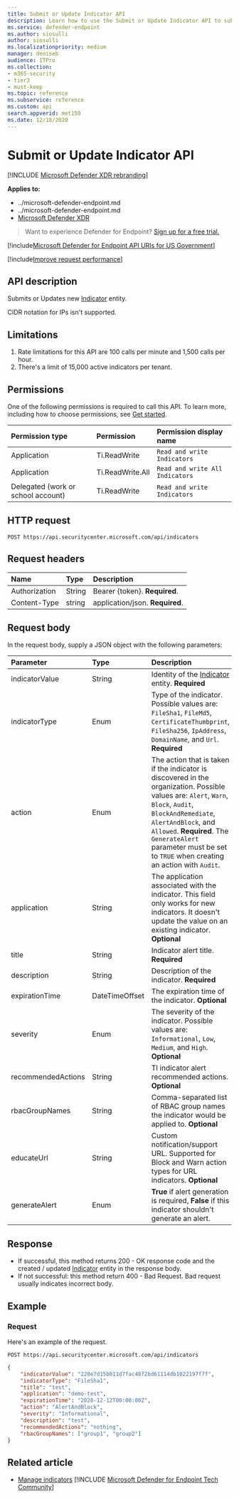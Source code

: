 ```yaml
---
title: Submit or Update Indicator API
description: Learn how to use the Submit or Update Indicator API to submit or update a new Indicator entity in Microsoft Defender for Endpoint.
ms.service: defender-endpoint
ms.author: siosulli
author: siosulli
ms.localizationpriority: medium
manager: deniseb
audience: ITPro
ms.collection: 
- m365-security
- tier3
- must-keep
ms.topic: reference
ms.subservice: reference
ms.custom: api
search.appverid: met150
ms.date: 12/18/2020
---
```


# Submit or Update Indicator API

[!INCLUDE [Microsoft Defender XDR rebranding](../../includes/microsoft-defender.md)]

**Applies to:**
- ../microsoft-defender-endpoint.md
- ../microsoft-defender-endpoint.md
- [Microsoft Defender XDR](/defender-xdr)

> Want to experience Defender for Endpoint? [Sign up for a free trial.](https://signup.microsoft.com/create-account/signup?products=7f379fee-c4f9-4278-b0a1-e4c8c2fcdf7e&ru=https://aka.ms/MDEp2OpenTrial?ocid=docs-wdatp-exposedapis-abovefoldlink)


[!include[Microsoft Defender for Endpoint API URIs for US Government](../../includes/microsoft-defender-api-usgov.md)]

[!include[Improve request performance](../../includes/improve-request-performance.md)]

## API description

Submits or Updates new [Indicator](ti-indicator.md) entity.

CIDR notation for IPs isn't supported.

## Limitations

1. Rate limitations for this API are 100 calls per minute and 1,500 calls per hour.
2. There's a limit of 15,000 active indicators per tenant.

## Permissions

One of the following permissions is required to call this API. To learn more, including how to choose permissions, see [Get started](apis-intro.md).

|Permission type|Permission|Permission display name|
|:---|:---|:---|
|Application|Ti.ReadWrite|`Read and write Indicators`|
|Application|Ti.ReadWrite.All|`Read and write All Indicators`|
|Delegated (work or school account)|Ti.ReadWrite|`Read and write Indicators`|

## HTTP request

```http
POST https://api.securitycenter.microsoft.com/api/indicators
```

## Request headers

Name|Type|Description
:---|:---|:---
Authorization|String|Bearer {token}. **Required**.
Content-Type|string|application/json. **Required**.

## Request body

In the request body, supply a JSON object with the following parameters:

Parameter|Type|Description
:---|:---|:---
indicatorValue|String|Identity of the [Indicator](ti-indicator.md) entity. **Required**
indicatorType|Enum|Type of the indicator. Possible values are: `FileSha1`, `FileMd5`, `CertificateThumbprint`, `FileSha256`, `IpAddress`, `DomainName`, and `Url`. **Required**
action|Enum|The action that is taken if the indicator is discovered in the organization. Possible values are: `Alert`, `Warn`, `Block`, `Audit`, `BlockAndRemediate`, `AlertAndBlock`, and `Allowed`. **Required**. The `GenerateAlert` parameter must be set to `TRUE` when creating an action with `Audit`.
application|String|The application associated with the indicator. This field only works for new indicators. It doesn't update the value on an existing indicator. **Optional**
title|String|Indicator alert title. **Required**
description|String|Description of the indicator. **Required**
expirationTime|DateTimeOffset|The expiration time of the indicator. **Optional**
severity|Enum|The severity of the indicator. Possible values are: `Informational`, `Low`, `Medium`, and `High`. **Optional**
recommendedActions|String|TI indicator alert recommended actions. **Optional**
rbacGroupNames|String|Comma-separated list of RBAC group names the indicator would be applied to. **Optional**
educateUrl|String|Custom notification/support URL. Supported for Block and Warn action types for URL indicators. **Optional**
generateAlert|Enum|**True** if alert generation is required, **False** if this indicator shouldn't generate an alert.
## Response

- If successful, this method returns 200 - OK response code and the created / updated [Indicator](ti-indicator.md) entity in the response body.
- If not successful: this method return 400 - Bad Request. Bad request usually indicates incorrect body.

## Example

### Request

Here's an example of the request.

```http
POST https://api.securitycenter.microsoft.com/api/indicators
```

```json
{
    "indicatorValue": "220e7d15b011d7fac48f2bd61114db1022197f7f",
    "indicatorType": "FileSha1",
    "title": "test",
    "application": "demo-test",
    "expirationTime": "2020-12-12T00:00:00Z",
    "action": "AlertAndBlock",
    "severity": "Informational",
    "description": "test",
    "recommendedActions": "nothing",
    "rbacGroupNames": ["group1", "group2"]
}
```

## Related article

- [Manage indicators](../manage-indicators.md)
[!INCLUDE [Microsoft Defender for Endpoint Tech Community](../../includes/defender-mde-techcommunity.md)]
